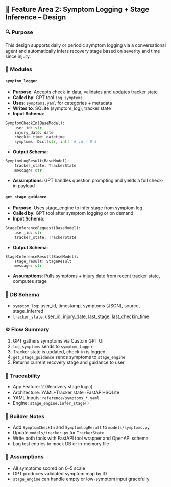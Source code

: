 ## 🔪 Feature Area 2: Symptom Logging + Stage Inference – Design

### 🔍 Purpose
This design supports daily or periodic symptom logging via a conversational agent and automatically infers recovery stage based on severity and time since injury.

### 🧹 Modules

#### `symptom_logger`
- **Purpose**: Accepts check-in data, validates and updates tracker state
- **Called by**: GPT tool `log_symptoms`
- **Uses**: `symptoms.yaml` for categories + metadata
- **Writes to**: SQLite (symptom_log), tracker state
- **Input Schema**:
```python
SymptomCheckIn(BaseModel):
    user_id: str
    injury_date: date
    checkin_time: datetime
    symptoms: Dict[str, int]  # id → 0-5
```
- **Output Schema**:
```python
SymptomLogResult(BaseModel):
    tracker_state: TrackerState
    message: str
```
- **Assumptions**: GPT handles question prompting and yields a full check-in payload

#### `get_stage_guidance`
- **Purpose**: Uses stage_engine to infer stage from symptom log
- **Called by**: GPT tool after symptom logging or on demand
- **Input Schema**:
```python
StageInferenceRequest(BaseModel):
    user_id: str
    tracker_state: TrackerState
```
- **Output Schema**:
```python
StageInferenceResult(BaseModel):
    stage_result: StageResult
    message: str
```
- **Assumptions**: Pulls symptoms + injury date from recent tracker state, computes stage

### 💃 DB Schema
- `symptom_log`: user_id, timestamp, symptoms (JSON), source, stage_inferred
- `tracker_state`: user_id, injury_date, last_stage, last_checkin_time

### ⚙️ Flow Summary
1. GPT gathers symptoms via Custom GPT UI
2. `log_symptoms` sends to `symptom_logger`
3. Tracker state is updated, check-in is logged
4. `get_stage_guidance` sends symptoms to `stage_engine`
5. Returns current recovery stage and guidance to user

### 📌 Traceability
- App Feature: 2 (Recovery stage logic)
- Architecture: YAML+Tracker state+FastAPI+SQLite
- YAML Inputs: `reference/symptoms_*.yaml`
- Engine: `stage_engine.infer_stage()`

### 🧱 Builder Notes
- Add `SymptomCheckIn` and `SymptomLogResult` to `models/symptoms.py`
- Update `models/tracker.py` for `TrackerState`
- Write both tools with FastAPI tool wrapper and OpenAPI schema
- Log test entries to mock DB or in-memory file

### 🧠 Assumptions
- All symptoms scored on 0–5 scale
- GPT produces validated symptom map by ID
- `stage_engine` can handle empty or low-symptom input gracefully

